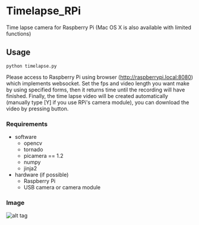 Timelapse_RPi
=============

Time lapse camera for Raspberry Pi
(Mac OS X is also available with limited functions)


## Usage
`
python timelapse.py
`

Please access to Raspberry Pi using browser (http://raspberrypi.local:8080) which implements websocket.
Set the fps and video length you want make by using specified forms, then it returns time until the recording will have finished.
Finally, the time lapse video will be created automatically (manually type [Y] if you use RPi's camera module), you can download the video by pressing button.

### Requirements
- software
  * opencv
  * tornado
  * picamera == 1.2
  * numpy
  * jinja2
- hardware (if possible)
  * Raspberry Pi
  * USB camera or camera module

### Image
![alt tag](https://raw.github.com/ami-GS/Timelapse_RPi/master/image/P1000764.JPG)
